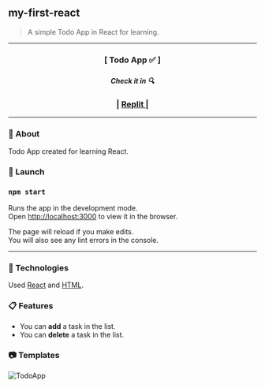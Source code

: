 ## my-first-react

 > A simple Todo App in React for learning.

 ***

 <div align="center">
    <h3>[ Todo App ✅ ]<h3>
    <h5>Check it in 🔍</h5>
    <h3>
        <span> | </span>
         <a href="https://replit.com/@le4nnt0nn/first-react-project">
            Replit
        </a>
        <span> | </span>
    </h3>
</div>

***

### 📄 About 

Todo App created for learning React. 

### 🚀 Launch

### `npm start`

Runs the app in the development mode.\
Open [http://localhost:3000](http://localhost:3000) to view it in the browser.

The page will reload if you make edits.\
You will also see any lint errors in the console.


***

### 🧪 Technologies

Used [React](https://es.reactjs.org/ "React Documentation") and [HTML](https://www.w3schools.com/html/ "HTML Documentation").


### 📋 Features

* You can **add** a task in the list.
* You can **delete** a task in the list. 
 
### 📷 Templates

![TodoApp](./docs/LoginView.png "TodoApp View")


 
